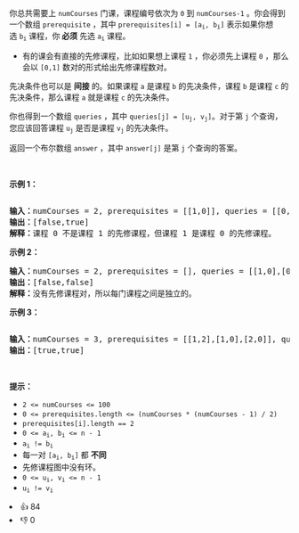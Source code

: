 <p>你总共需要上<meta charset="UTF-8" />&nbsp;<code>numCourses</code>&nbsp;门课，课程编号依次为 <code>0</code>&nbsp;到&nbsp;<code>numCourses-1</code>&nbsp;。你会得到一个数组&nbsp;<code>prerequisite</code> ，其中<meta charset="UTF-8" />&nbsp;<code>prerequisites[i] = [a<sub>i</sub>, b<sub>i</sub>]</code>&nbsp;表示如果你想选<meta charset="UTF-8" />&nbsp;<code>b<sub>i</sub></code> 课程，你<strong> 必须</strong> 先选<meta charset="UTF-8" />&nbsp;<code>a<sub>i</sub></code>&nbsp;课程。</p>

<ul>
	<li>有的课会有直接的先修课程，比如如果想上课程 <code>1</code>&nbsp;，你必须先上课程 <code>0</code>&nbsp;，那么会以 <code>[0,1]</code>&nbsp;数对的形式给出先修课程数对。</li>
</ul>

<p>先决条件也可以是 <strong>间接</strong> 的。如果课程 <code>a</code> 是课程 <code>b</code> 的先决条件，课程 <code>b</code> 是课程 <code>c</code> 的先决条件，那么课程 <code>a</code> 就是课程 <code>c</code> 的先决条件。</p>

<p>你也得到一个数组<meta charset="UTF-8" />&nbsp;<code>queries</code>&nbsp;，其中<meta charset="UTF-8" />&nbsp;<code>queries[j] = [u<sub>j</sub>, v<sub>j</sub>]</code>。对于第 <code>j</code> 个查询，您应该回答课程<meta charset="UTF-8" />&nbsp;<code>u<sub>j</sub></code>&nbsp;是否是课程<meta charset="UTF-8" />&nbsp;<code>v<sub>j</sub></code>&nbsp;的先决条件。</p>

<p>返回一个布尔数组 <code>answer</code> ，其中 <code>answer[j]</code> 是第 <code>j</code> 个查询的答案。</p>

<p>&nbsp;</p>

<p><strong>示例 1：</strong></p>

<p><img alt="" src="https://assets.leetcode.com/uploads/2021/05/01/courses4-1-graph.jpg" /></p>

<pre>
<strong>输入：</strong>numCourses = 2, prerequisites = [[1,0]], queries = [[0,1],[1,0]]
<strong>输出：</strong>[false,true]
<strong>解释：</strong>课程 0 不是课程 1 的先修课程，但课程 1 是课程 0 的先修课程。
</pre>

<p><strong>示例 2：</strong></p>

<pre>
<strong>输入：</strong>numCourses = 2, prerequisites = [], queries = [[1,0],[0,1]]
<strong>输出：</strong>[false,false]
<strong>解释：</strong>没有先修课程对，所以每门课程之间是独立的。
</pre>

<p><strong>示例 3：</strong></p>

<p><img alt="" src="https://assets.leetcode.com/uploads/2021/05/01/courses4-3-graph.jpg" /></p>

<pre>
<strong>输入：</strong>numCourses = 3, prerequisites = [[1,2],[1,0],[2,0]], queries = [[1,0],[1,2]]
<strong>输出：</strong>[true,true]
</pre>

<p>&nbsp;</p>

<p><strong>提示：</strong></p>

<p><meta charset="UTF-8" /></p>

<ul>
	<li><code>2 &lt;= numCourses &lt;= 100</code></li>
	<li><code>0 &lt;= prerequisites.length &lt;= (numCourses * (numCourses - 1) / 2)</code></li>
	<li><code>prerequisites[i].length == 2</code></li>
	<li><code>0 &lt;= a<sub>i</sub>, b<sub>i</sub>&nbsp;&lt;= n - 1</code></li>
	<li><code>a<sub>i</sub>&nbsp;!= b<sub>i</sub></code></li>
	<li>每一对<meta charset="UTF-8" />&nbsp;<code>[a<sub>i</sub>, b<sub>i</sub>]</code>&nbsp;都 <strong>不同</strong></li>
	<li>先修课程图中没有环。</li>
	<li><code>0 &lt;= u<sub>i</sub>, v<sub>i</sub>&nbsp;&lt;= n - 1</code></li>
	<li><code>u<sub>i</sub>&nbsp;!= v<sub>i</sub></code></li>
</ul>
<div><li>👍 84</li><li>👎 0</li></div>